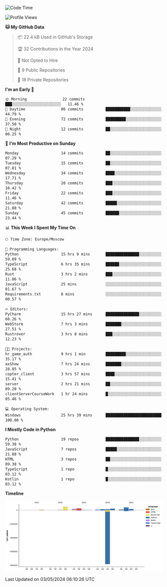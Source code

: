 <!--START_SECTION:waka-->
![Code Time](http://img.shields.io/badge/Code%20Time-305%20hrs%2034%20mins-blue)

![Profile Views](http://img.shields.io/badge/Profile%20Views-0-blue)

**🐱 My GitHub Data** 

> 📦 22.4 kB Used in GitHub's Storage 
 > 
> 🏆 32 Contributions in the Year 2024
 > 
> 🚫 Not Opted to Hire
 > 
> 📜 9 Public Repositories 
 > 
> 🔑 18 Private Repositories 
 > 
**I'm an Early 🐤** 

```text
🌞 Morning                22 commits          ███░░░░░░░░░░░░░░░░░░░░░░   11.46 % 
🌆 Daytime                86 commits          ███████████░░░░░░░░░░░░░░   44.79 % 
🌃 Evening                72 commits          █████████░░░░░░░░░░░░░░░░   37.50 % 
🌙 Night                  12 commits          ██░░░░░░░░░░░░░░░░░░░░░░░   06.25 % 
```
📅 **I'm Most Productive on Sunday** 

```text
Monday                   14 commits          ██░░░░░░░░░░░░░░░░░░░░░░░   07.29 % 
Tuesday                  15 commits          ██░░░░░░░░░░░░░░░░░░░░░░░   07.81 % 
Wednesday                34 commits          ████░░░░░░░░░░░░░░░░░░░░░   17.71 % 
Thursday                 20 commits          ███░░░░░░░░░░░░░░░░░░░░░░   10.42 % 
Friday                   22 commits          ███░░░░░░░░░░░░░░░░░░░░░░   11.46 % 
Saturday                 42 commits          █████░░░░░░░░░░░░░░░░░░░░   21.88 % 
Sunday                   45 commits          ██████░░░░░░░░░░░░░░░░░░░   23.44 % 
```


📊 **This Week I Spent My Time On** 

```text
🕑︎ Time Zone: Europe/Moscow

💬 Programming Languages: 
Python                   15 hrs 9 mins       ███████████████░░░░░░░░░░   59.09 % 
TypeScript               6 hrs 35 mins       ██████░░░░░░░░░░░░░░░░░░░   25.68 % 
Rust                     3 hrs 2 mins        ███░░░░░░░░░░░░░░░░░░░░░░   11.86 % 
JavaScript               25 mins             ░░░░░░░░░░░░░░░░░░░░░░░░░   01.67 % 
Requirements.txt         8 mins              ░░░░░░░░░░░░░░░░░░░░░░░░░   00.57 % 

🔥 Editors: 
PyCharm                  15 hrs 27 mins      ███████████████░░░░░░░░░░   60.26 % 
WebStorm                 7 hrs 3 mins        ███████░░░░░░░░░░░░░░░░░░   27.51 % 
Rustrover                3 hrs 8 mins        ███░░░░░░░░░░░░░░░░░░░░░░   12.23 % 

🐱‍💻 Projects: 
hr_game_auth             9 hrs 1 min         █████████░░░░░░░░░░░░░░░░   35.17 % 
axShow                   7 hrs 24 mins       ███████░░░░░░░░░░░░░░░░░░   28.85 % 
copter_client            3 hrs 57 mins       ████░░░░░░░░░░░░░░░░░░░░░   15.41 % 
server                   2 hrs 21 mins       ██░░░░░░░░░░░░░░░░░░░░░░░   09.20 % 
clientServerCourseWork   1 hr 24 mins        █░░░░░░░░░░░░░░░░░░░░░░░░   05.46 % 

💻 Operating System: 
Windows                  25 hrs 39 mins      █████████████████████████   100.00 % 
```

**I Mostly Code in Python** 

```text
Python                   19 repos            ███████████████░░░░░░░░░░   59.38 % 
JavaScript               7 repos             █████░░░░░░░░░░░░░░░░░░░░   21.88 % 
HTML                     3 repos             ██░░░░░░░░░░░░░░░░░░░░░░░   09.38 % 
TypeScript               1 repo              █░░░░░░░░░░░░░░░░░░░░░░░░   03.12 % 
Kotlin                   1 repo              █░░░░░░░░░░░░░░░░░░░░░░░░   03.12 % 
```



**Timeline**

![Lines of Code chart](https://raw.githubusercontent.com/adlemx/adlemx/main/assets/bar_graph.png)


 Last Updated on 03/05/2024 06:10:26 UTC
<!--END_SECTION:waka-->
